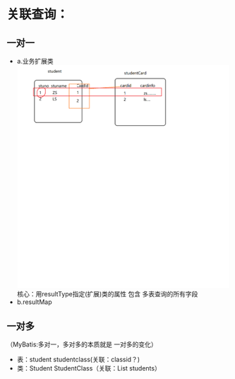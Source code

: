 # 关联查询：
## 一对一

- a.业务扩展类  
![表设计图](一对一.png)
核心：用resultType指定(扩展)类的属性 包含 多表查询的所有字段
- b.resultMap

## 一对多
（MyBatis:多对一，多对多的本质就是  一对多的变化）

- 表：student studentclass(关联：classid？)
- 类：Student StudentClass（关联：List<Student> students）
